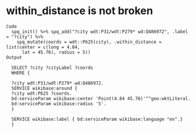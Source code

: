 # within_distance is not broken

    Code
      spq_init() %>% spq_add("?city wdt:P31/wdt:P279* wd:Q486972", .label = "?city") %>%
        spq_mutate(coords = wdt::P625(city), .within_distance = list(center = c(long = 4.84,
          lat = 45.76), radius = 5))
    Output
      
      SELECT ?city ?cityLabel ?coords
      WHERE {
      
      ?city wdt:P31/wdt:P279* wd:Q486972.
      SERVICE wikibase:around {
      ?city wdt:P625 ?coords.
      bd:serviceParam wikibase:center 'Point(4.84 45.76)'^^geo:wktLiteral.
      bd:serviceParam wikibase:radius '5'.
      }
      
      SERVICE wikibase:label { bd:serviceParam wikibase:language "en".}
      }
      

